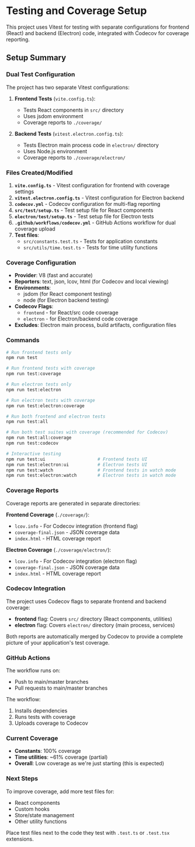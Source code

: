 # Testing and Coverage Setup

This project uses Vitest for testing with separate configurations for frontend (React) and backend (Electron) code, integrated with Codecov for coverage reporting.

## Setup Summary

### Dual Test Configuration

The project has two separate Vitest configurations:

1. **Frontend Tests** (`vite.config.ts`):
   - Tests React components in `src/` directory
   - Uses jsdom environment
   - Coverage reports to `./coverage/`

2. **Backend Tests** (`vitest.electron.config.ts`):
   - Tests Electron main process code in `electron/` directory
   - Uses Node.js environment
   - Coverage reports to `./coverage/electron/`

### Files Created/Modified

1. **`vite.config.ts`** - Vitest configuration for frontend with coverage settings
2. **`vitest.electron.config.ts`** - Vitest configuration for Electron backend
3. **`codecov.yml`** - Codecov configuration for multi-flag reporting
4. **`src/test/setup.ts`** - Test setup file for React components
5. **`electron/test/setup.ts`** - Test setup file for Electron tests
6. **`.github/workflows/codecov.yml`** - GitHub Actions workflow for dual coverage upload
7. **Test files**:
   - `src/constants.test.ts` - Tests for application constants
   - `src/utils/time.test.ts` - Tests for time utility functions

### Coverage Configuration

- **Provider**: V8 (fast and accurate)
- **Reporters**: text, json, lcov, html (for Codecov and local viewing)
- **Environments**:
  - jsdom (for React component testing)
  - node (for Electron backend testing)
- **Codecov Flags**:
  - `frontend` - for React/src code coverage
  - `electron` - for Electron/backend code coverage
- **Excludes**: Electron main process, build artifacts, configuration files

### Commands

```bash
# Run frontend tests only
npm run test

# Run frontend tests with coverage
npm run test:coverage

# Run electron tests only
npm run test:electron

# Run electron tests with coverage
npm run test:electron:coverage

# Run both frontend and electron tests
npm run test:all

# Run both test suites with coverage (recommended for Codecov)
npm run test:all:coverage
npm run test:codecov

# Interactive testing
npm run test:ui                    # Frontend tests UI
npm run test:electron:ui           # Electron tests UI
npm run test:watch                 # Frontend tests in watch mode
npm run test:electron:watch        # Electron tests in watch mode
```

### Coverage Reports

Coverage reports are generated in separate directories:

**Frontend Coverage** (`./coverage/`):

- `lcov.info` - For Codecov integration (frontend flag)
- `coverage-final.json` - JSON coverage data
- `index.html` - HTML coverage report

**Electron Coverage** (`./coverage/electron/`):

- `lcov.info` - For Codecov integration (electron flag)
- `coverage-final.json` - JSON coverage data
- `index.html` - HTML coverage report

### Codecov Integration

The project uses Codecov flags to separate frontend and backend coverage:

- **frontend** flag: Covers `src/` directory (React components, utilities)
- **electron** flag: Covers `electron/` directory (main process, services)

Both reports are automatically merged by Codecov to provide a complete picture of your application's test coverage.

### GitHub Actions

The workflow runs on:

- Push to main/master branches
- Pull requests to main/master branches

The workflow:

1. Installs dependencies
2. Runs tests with coverage
3. Uploads coverage to Codecov

### Current Coverage

- **Constants**: 100% coverage
- **Time utilities**: ~61% coverage (partial)
- **Overall**: Low coverage as we're just starting (this is expected)

### Next Steps

To improve coverage, add more test files for:

- React components
- Custom hooks
- Store/state management
- Other utility functions

Place test files next to the code they test with `.test.ts` or `.test.tsx` extensions.
